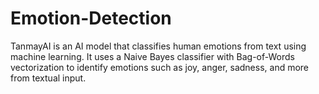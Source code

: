 # Emotion-Detection
TanmayAI is an AI model that classifies human emotions from text using machine learning. It uses a Naive Bayes classifier with Bag-of-Words vectorization to identify emotions such as joy, anger, sadness, and more from textual input.
